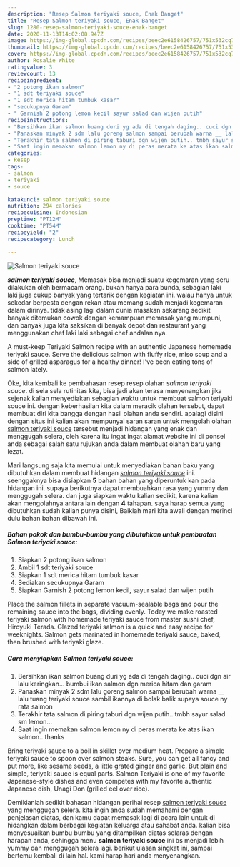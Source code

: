 ```yaml
---
description: "Resep Salmon teriyaki souce, Enak Banget"
title: "Resep Salmon teriyaki souce, Enak Banget"
slug: 1280-resep-salmon-teriyaki-souce-enak-banget
date: 2020-11-13T14:02:08.947Z
image: https://img-global.cpcdn.com/recipes/beec2e6158426757/751x532cq70/salmon-teriyaki-souce-foto-resep-utama.jpg
thumbnail: https://img-global.cpcdn.com/recipes/beec2e6158426757/751x532cq70/salmon-teriyaki-souce-foto-resep-utama.jpg
cover: https://img-global.cpcdn.com/recipes/beec2e6158426757/751x532cq70/salmon-teriyaki-souce-foto-resep-utama.jpg
author: Rosalie White
ratingvalue: 3
reviewcount: 13
recipeingredient:
- "2 potong ikan salmon"
- "1 sdt teriyaki souce"
- "1 sdt merica hitam tumbuk kasar"
- "secukupnya Garam"
- " Garnish 2 potong lemon kecil sayur salad dan wijen putih"
recipeinstructions:
- "Bersihkan ikan salmon buang duri yg ada di tengah daging.. cuci dgn air lalu keringkan... bumbui ikan salmon dgn merica hitam dan garam"
- "Panaskan minyak 2 sdm lalu goreng salmon sampai berubah warna __ lalu tuang teriyaki souce sambil ikannya di bolak balik supaya souce ny rata salmon"
- "Terakhir tata salmon di piring taburi dgn wijen putih.. tmbh sayur salad sm lemon..."
- "Saat ingin memakan salmon lemon ny di peras merata ke atas ikan salmon.. thanks"
categories:
- Resep
tags:
- salmon
- teriyaki
- souce

katakunci: salmon teriyaki souce 
nutrition: 294 calories
recipecuisine: Indonesian
preptime: "PT12M"
cooktime: "PT54M"
recipeyield: "2"
recipecategory: Lunch

---
```



![Salmon teriyaki souce](https://img-global.cpcdn.com/recipes/beec2e6158426757/751x532cq70/salmon-teriyaki-souce-foto-resep-utama.jpg)

<b><i>salmon teriyaki souce</i></b>, Memasak bisa menjadi suatu kegemaran yang seru dilakukan oleh bermacam orang. bukan hanya para bunda, sebagian laki laki juga cukup banyak yang tertarik dengan kegiatan ini. walau hanya untuk sekedar berpesta dengan rekan atau memang sudah menjadi kegemaran dalam dirinya. tidak asing lagi dalam dunia masakan sekarang sedikit banyak ditemukan cowok dengan kemampuan memasak yang mumpuni, dan banyak juga kita saksikan di banyak depot dan restaurant yang menggunakan chef laki laki sebagai chef andalan nya.

A must-keep Teriyaki Salmon recipe with an authentic Japanese homemade teriyaki sauce. Serve the delicious salmon with fluffy rice, miso soup and a side of grilled asparagus for a healthy dinner! I&#39;ve been eating tons of salmon lately.

Oke, kita kembali ke pembahasan resep resep olahan <i>salmon teriyaki souce</i>. di sela sela rutinitas kita, bisa jadi akan terasa menyenangkan jika sejenak kalian menyediakan sebagian waktu untuk membuat salmon teriyaki souce ini. dengan keberhasilan kita dalam meracik olahan tersebut, dapat membuat diri kita bangga dengan hasil olahan anda sendiri. apalagi disini dengan situs ini kalian akan mempunyai saran saran untuk mengolah olahan <u>salmon teriyaki souce</u> tersebut menjadi hidangan yang enak dan menggugah selera, oleh karena itu ingat ingat alamat website ini di ponsel anda sebagai salah satu rujukan anda dalam membuat olahan baru yang lezat.


Mari langsung saja kita memulai untuk menyediakan bahan baku yang dibutuhkan dalam membuat hidangan <u><i>salmon teriyaki souce</i></u> ini. seenggaknya bisa disiapkan <b>5</b> bahan bahan yang diperuntuk kan pada hidangan ini. supaya berikutnya dapat membuahkan rasa yang yummy dan menggugah selera. dan juga siapkan waktu kalian sedikit, karena kalian akan mengolahnya antara lain dengan <b>4</b> tahapan. saya harap semua yang dibutuhkan sudah kalian punya disini, Baiklah mari kita awali dengan merinci dulu bahan bahan dibawah ini.

<!--inarticleads1-->

##### Bahan pokok dan bumbu-bumbu yang dibutuhkan untuk pembuatan Salmon teriyaki souce:

1. Siapkan 2 potong ikan salmon
1. Ambil 1 sdt teriyaki souce
1. Siapkan 1 sdt merica hitam tumbuk kasar
1. Sediakan secukupnya Garam
1. Siapkan  Garnish 2 potong lemon kecil, sayur salad dan wijen putih


Place the salmon fillets in separate vacuum-sealable bags and pour the remaining sauce into the bags, dividing evenly. Today we make roasted teriyaki salmon with homemade teriyaki sauce from master sushi chef, Hiroyuki Terada. Glazed teriyaki salmon is a quick and easy recipe for weeknights. Salmon gets marinated in homemade teriyaki sauce, baked, then brushed with teriyaki glaze. 

<!--inarticleads2-->

##### Cara menyiapkan Salmon teriyaki souce:

1. Bersihkan ikan salmon buang duri yg ada di tengah daging.. cuci dgn air lalu keringkan... bumbui ikan salmon dgn merica hitam dan garam
1. Panaskan minyak 2 sdm lalu goreng salmon sampai berubah warna __ lalu tuang teriyaki souce sambil ikannya di bolak balik supaya souce ny rata salmon
1. Terakhir tata salmon di piring taburi dgn wijen putih.. tmbh sayur salad sm lemon...
1. Saat ingin memakan salmon lemon ny di peras merata ke atas ikan salmon.. thanks


Bring teriyaki sauce to a boil in skillet over medium heat. Prepare a simple teriyaki sauce to spoon over salmon steaks. Sure, you can get all fancy and put more, like sesame seeds, a little grated ginger and garlic. But plain and simple, teriyaki sauce is equal parts. Salmon Teriyaki is one of my favorite Japanese-style dishes and even competes with my favorite authentic Japanese dish, Unagi Don (grilled eel over rice). 

Demikianlah sedikit bahasan hidangan perihal resep <u>salmon teriyaki souce</u> yang menggugah selera. kita ingin anda sudah memahami dengan penjelasan diatas, dan kamu dapat memasak lagi di acara lain untuk di hidangkan dalam berbagai kegiatan keluarga atau sahabat anda. kalian bisa menyesuaikan bumbu bumbu yang ditampilkan diatas selaras dengan harapan anda, sehingga menu <b>salmon teriyaki souce</b> ini bs menjadi lebih yummy dan menggugah selera lagi. berikut ulasan singkat ini, sampai bertemu kembali di lain hal. kami harap hari anda menyenangkan.
